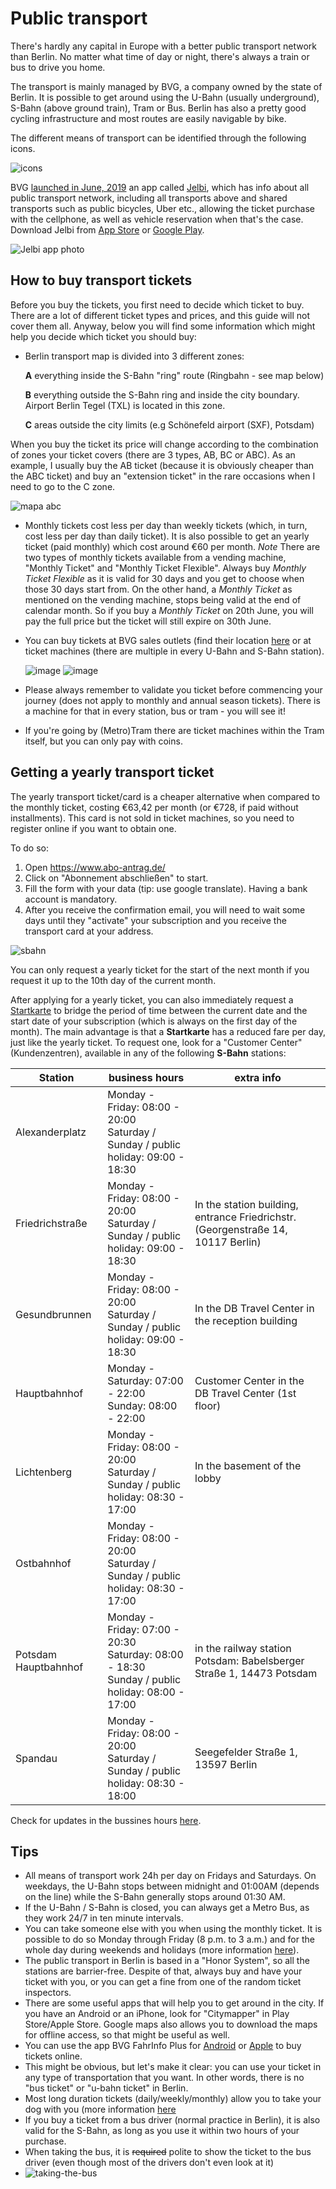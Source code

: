 # Public transport

There's hardly any capital in Europe with a better public transport network than Berlin. No matter what time of day or night, there's always a train or bus to drive you home.

The transport is mainly managed by BVG, a company owned by the state of Berlin. It is possible to get around using the U-Bahn (usually underground), S-Bahn (above ground train), Tram or Bus. Berlin has also a pretty good cycling infrastructure and most routes are easily navigable by bike.

The different means of transport can be identified through the following icons.

![icons](https://cloud.githubusercontent.com/assets/2975955/17560078/fd119d6e-5f20-11e6-9bea-dea79e3aa4db.png)

BVG [launched in June, 2019](https://www.trafi.com/site/press-release/trafi-bvgs-all-in-one-mobility-app-jelbi-goes-live-in-berlin) an app called [Jelbi](https://www.jelbi.de/), which has info about all public transport network, including all transports above and shared transports such as public bicycles, Uber etc., allowing the ticket purchase with the cellphone, as well as vehicle reservation when that's the case. Download Jelbi from [App Store](https://apps.apple.com/pt/app/jelbi/id1451106402) or [Google Play](https://play.google.com/store/apps/details?id=com.trafi.whitelabel.bvg&hl=en_US).

![Jelbi app photo](https://assets.website-files.com/59b979e35daa830001026d41/5cfe7c8c65ffacc8c4df8e78_jelbi-p-1080.jpeg)

## How to buy transport tickets

Before you buy the tickets, you first need to decide which ticket to buy. There are a lot of different ticket types and prices, and this guide will not cover them all. Anyway, below you will find some information which might help you decide which ticket you should buy:

- Berlin transport map is divided into 3 different zones:

  **A** everything inside the S-Bahn "ring" route (Ringbahn - see map below)

  **B** everything outside the S-Bahn ring and inside the city boundary. Airport Berlin Tegel (TXL) is located in this zone.

  **C** areas outside the city limits (e.g Schönefeld airport (SXF), Potsdam)

When you buy the ticket its price will change according to the combination of zones your ticket covers (there are 3 types, AB, BC or ABC). As an example, I usually buy the AB ticket (because it is obviously cheaper than the ABC ticket) and buy an "extension ticket" in the rare occasions when I need to go to the C zone.

![mapa abc](https://cloud.githubusercontent.com/assets/2975955/17400833/81c83ad0-5a4a-11e6-9e8e-e4e1731cb51c.png)

- Monthly tickets cost less per day than weekly tickets (which, in turn, cost less per day than daily ticket). It is also possible to get an yearly ticket (paid monthly) which cost around €60 per month. *Note* There are two types of monthly tickets available from a vending machine, "Monthly Ticket" and "Monthly Ticket Flexible". Always buy *Monthly Ticket Flexible* as it is valid for 30 days and you get to choose when those 30 days start from. On the other hand, a _Monthly Ticket_ as mentioned on the vending machine, stops being valid at the end of calendar month. So if you buy a _Monthly Ticket_ on 20th June, you will pay the full price but the ticket will still expire on 30th June. 

- You can buy tickets at BVG sales outlets (find their location [here](https://www.bvg.de/en/Tickets/Other-ways-to-buy/At-sales-outlets) or at ticket machines (there are multiple in every U-Bahn and S-Bahn station).

  ![image](https://cloud.githubusercontent.com/assets/2975955/17400420/07babecc-5a48-11e6-8303-e837b419a7b8.png)
  ![image](https://cloud.githubusercontent.com/assets/2975955/21357252/d11d403e-c6d4-11e6-9c5e-7d1e3e68efbf.png)

- Please always remember to validate  you ticket before commencing your journey (does not apply to monthly and annual season tickets). There is a machine for that in every station, bus or tram - you will see it!

- If you're going by (Metro)Tram there are ticket machines within the Tram itself, but you can only pay with coins.

## Getting a yearly transport ticket

The yearly transport ticket/card is a cheaper alternative when compared to the monthly ticket, costing €63,42 per month (or €728, if paid without installments).
This card is not sold in ticket machines, so you need to register online if you want to obtain one.

To do so:

  1. Open https://www.abo-antrag.de/
  2. Click on "Abonnement abschließen" to start.
  3. Fill the form with your data (tip: use google translate). Having a bank account is mandatory.
  4. After you receive the confirmation email, you will need to wait some days until they "activate" your subscription and you receive the transport card at your address.

![sbahn](https://cloud.githubusercontent.com/assets/2975955/21577255/c1620f34-cf54-11e6-9859-ebad96aca928.gif)

You can only request a yearly ticket for the start of the next month if you request it up to the 10th day of the current month.

After applying for a yearly ticket, you can also immediately request a [Startkarte](https://sbahn.berlin/tickets/vbb-ticket-im-abo/startkarte/) to bridge the period of time between the current date and the start date of your subscription (which is always on the first day of the month). The main advantage is that a **Startkarte** has a reduced fare per day, just like the yearly ticket. To request one, look for a "Customer Center" (Kundenzentren), available in any of the following **S-Bahn** stations:

| Station | business hours | extra info |
|--- |----- |----- |
| Alexanderplatz | Monday - Friday: 08:00 - 20:00<br>Saturday / Sunday / public holiday: 09:00 - 18:30||
| Friedrichstraße | Monday - Friday: 08:00 - 20:00<br>Saturday / Sunday / public holiday: 09:00 - 18:30| In the station building, entrance Friedrichstr. (Georgenstraße 14, 10117 Berlin) |
| Gesundbrunnen | Monday - Friday: 08:00 - 20:00<br>Saturday / Sunday / public holiday: 09:00 - 18:30| In the DB Travel Center in the reception building |
| Hauptbahnhof | Monday - Saturday: 07:00 - 22:00<br>Sunday: 08:00 - 22:00| Customer Center in the DB Travel Center (1st floor)|
| Lichtenberg | Monday - Friday: 08:00 - 20:00<br>Saturday / Sunday / public holiday: 08:30 - 17:00 | In the basement of the lobby |
| Ostbahnhof | Monday - Friday: 08:00 - 20:00<br>Saturday / Sunday / public holiday: 08:30 - 17:00||
| Potsdam Hauptbahnhof | Monday - Friday: 07:00 - 20:30<br>Saturday: 08:00 - 18:30<br>Sunday / public holiday: 08:00 - 17:00|in the railway station Potsdam: Babelsberger Straße 1, 14473 Potsdam|
| Spandau | Monday - Friday: 08:00 - 20:00<br>Saturday / Sunday / public holiday: 08:30 - 18:00 | Seegefelder Straße 1, 13597 Berlin |

Check for updates in the bussines hours [here](https://sbahn.berlin/tickets/verkauf-kontakt/verkaufsstellen/).

## Tips

- All means of transport work 24h per day on Fridays and Saturdays. On weekdays, the U-Bahn stops between midnight and 01:00AM (depends on the line) while the S-Bahn generally stops around 01:30 AM.
- If the U-Bahn / S-Bahn is closed, you can always get a Metro Bus, as they work 24/7 in ten minute intervals.
- You can take someone else with you when using the monthly ticket. It is possible to do so Monday through Friday (8 p.m. to 3 a.m.) and for the whole day during weekends and holidays (more information [here](http://www.s-bahn-berlin.de/aboundtickets/vbb_umweltkarte_im_abo.htm)).
- The public transport in Berlin is based in a "Honor System", so all the stations are barrier-free. Despite of that, always buy and have your ticket with you, or you can get a fine from one of the random ticket inspectors.
- There are some useful apps that will help you to get around in the city. If you have an Android or an iPhone, look for "Citymapper" in Play Store/Apple Store. Google maps also allows you to download the maps for offline access, so that might be useful as well.
- You can use the app BVG FahrInfo Plus for [Android](https://play.google.com/store/apps/details?id=de.eos.uptrade.android.fahrinfo.berlin) or [Apple](https://itunes.apple.com/de/app/bvg-fahrinfo-plus-berlin/id284971745?l=en&mt=8) to buy tickets online.
- This might be obvious, but let's make it clear: you can use your ticket in any type of transportation that you want. In other words, there is no "bus ticket" or "u-bahn ticket" in Berlin.
- Most long duration tickets (daily/weekly/monthly) allow you to take your dog with you (more information [here](https://www.bvg.de/en/Tickets/conditions-of-carriage)
- If you buy a ticket from a bus driver (normal practice in Berlin), it is also valid for the S-Bahn, as long as you use it within two hours of your purchase.
- When taking the bus, it is ~~required~~ polite to show the ticket to the bus driver (even though most of the drivers don't even look at it)
- ![taking-the-bus](https://cloud.githubusercontent.com/assets/2975955/21542148/17b0b326-cdbc-11e6-9496-6f886919a271.gif)
